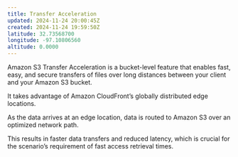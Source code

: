 ```yaml
---
title: Transfer Acceleration
updated: 2024-11-24 20:00:45Z
created: 2024-11-24 19:59:50Z
latitude: 32.73568700
longitude: -97.10806560
altitude: 0.0000
---
```


Amazon S3 Transfer Acceleration is a bucket-level feature that enables fast, easy, and secure transfers of files over long distances between your client and your Amazon S3 bucket. 

It takes advantage of Amazon CloudFront’s globally distributed edge locations. 

As the data arrives at an edge location, data is routed to Amazon S3 over an optimized network path. 

This results in faster data transfers and reduced latency, which is crucial for the scenario’s requirement of fast access retrieval times.